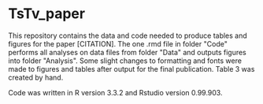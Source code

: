 # TsTv_paper
This repository contains the data and code needed to produce tables and figures for the paper [CITATION]. The one .rmd file in folder "Code" performs all analyses on data files from folder "Data" and outputs figures into folder "Analysis".  Some slight changes to formatting and fonts were made to figures and tables after output for the final publication. Table 3 was created by hand.

Code was written in R version 3.3.2 and Rstudio version 0.99.903.
